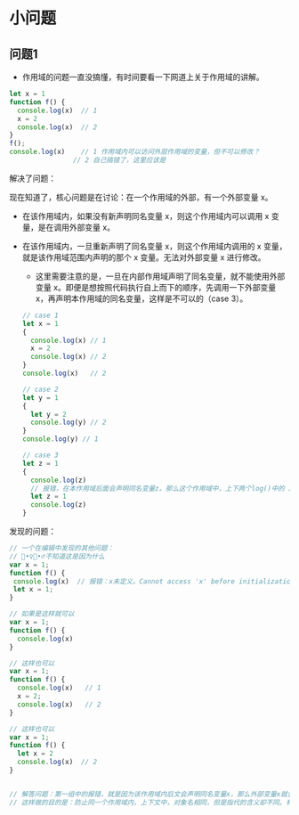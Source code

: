 # 小问题
## 问题1

-  作用域的问题一直没搞懂，有时间要看一下网道上关于作用域的讲解。

  ```javascript
  let x = 1
  function f() {
    console.log(x)  // 1
    x = 2
    console.log(x)  // 2 
  }
  f();
  console.log(x)    // 1 作用域内可以访问外层作用域的变量，但不可以修改？
                  // 2 自己搞错了，这里应该是
  ```


解决了问题：

现在知道了，核心问题是在讨论：在一个作用域的外部，有一个外部变量 x。

- 在该作用域内，如果没有新声明同名变量 x，则这个作用域内可以调用 x 变量，是在调用外部变量 x。

- 在该作用域内，一旦重新声明了同名变量 x，则这个作用域内调用的 x 变量，就是该作用域范围内声明的那个 x 变量。无法对外部变量 x 进行修改。

  - 这里需要注意的是，一旦在内部作用域声明了同名变量，就不能使用外部变量 x。即便是想按照代码执行自上而下的顺序，先调用一下外部变量 x，再声明本作用域的同名变量，这样是不可以的（case 3）。

  ```javascript
  // case 1
  let x = 1
  {
    console.log(x) // 1
    x = 2
    console.log(x) // 2
  }
  console.log(x)   // 2
  
  // case 2
  let y = 1
  {
    let y = 2
    console.log(y) // 2
  }
  console.log(y) // 1
  
  // case 3
  let z = 1
  {
    console.log(z)  
    // 报错，在本作用域后面会声明同名变量z。那么这个作用域中，上下两个log()中的 z，有歧义。
    let z = 1
    console.log(z)
  }
  ```

发现的问题：

```javascript
// 一个在编辑中发现的其他问题：
// 🤷•♀️🤷•♂️不知道这是因为什么
var x = 1;
function f() {
 console.log(x)  // 报错：x未定义。Cannot access 'x' before initialization
 let x = 1;
}

// 如果是这样就可以
var x = 1;
function f() {
  console.log(x)
}

// 这样也可以
var x = 1;
function f() {
  console.log(x)   // 1
  x = 2;
  console.log(x)   // 2
}

// 这样也可以
var x = 1;
function f() {
  let x = 2
  console.log(x)  // 2
}


// 解答问题：第一组中的报错，就是因为该作用域内后文会声明同名变量x，那么外部变量x就会被“屏蔽”。
// 这样做的目的是：防止同一个作用域内，上下文中，对象名相同，但是指代的含义却不同。有歧义。
```



